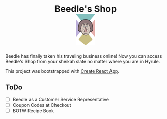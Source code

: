 <h1 align="center">
  <span>Beedle's Shop</span>
  <br/>
  <img width="60" height="98" src="https://raw.githubusercontent.com/jakewantulok/botw-beedles-shop/main/public/img/beedle_shop_banner.png">
</h1>

Beedle has finally taken his traveling business online! Now you can access Beedle's Shop from your sheikah slate no matter where you are in Hyrule.

This project was bootstrapped with [Create React App](https://github.com/facebook/create-react-app).

## ToDo

- [ ] Beedle as a Customer Service Representative
- [ ] Coupon Codes at Checkout
- [ ] BOTW Recipe Book
